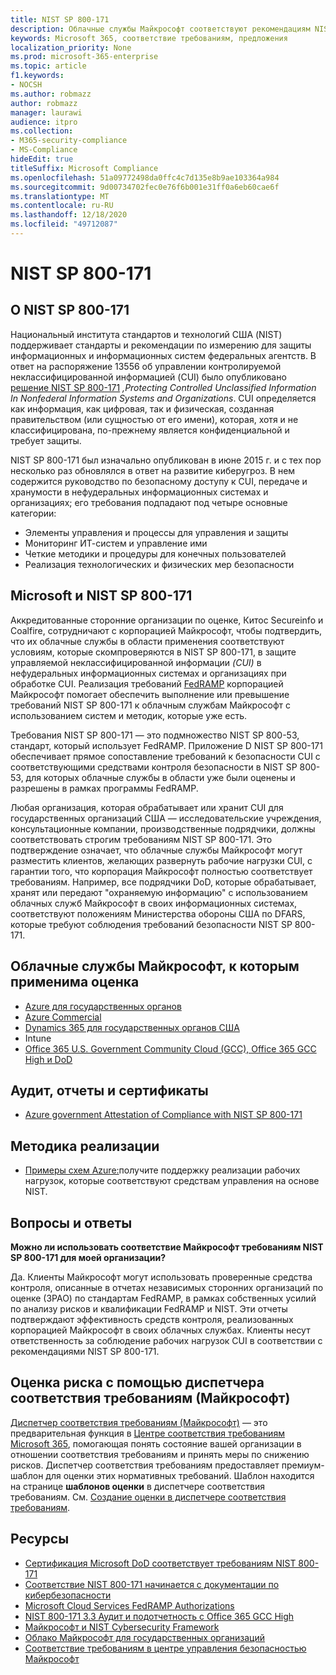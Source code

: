 ```yaml
---
title: NIST SP 800-171
description: Облачные службы Майкрософт соответствуют рекомендациям NIST SP 800-171 для защиты контролируемой неклассифицированной информации (CUI) в нефедеральных информационных системах.
keywords: Microsoft 365, соответствие требованиям, предложения
localization_priority: None
ms.prod: microsoft-365-enterprise
ms.topic: article
f1.keywords:
- NOCSH
ms.author: robmazz
author: robmazz
manager: laurawi
audience: itpro
ms.collection:
- M365-security-compliance
- MS-Compliance
hideEdit: true
titleSuffix: Microsoft Compliance
ms.openlocfilehash: 51a09772498da0ffc4c7d135e8b9ae103364a984
ms.sourcegitcommit: 9d00734702fec0e76f6b001e31ff0a6eb60cae6f
ms.translationtype: MT
ms.contentlocale: ru-RU
ms.lasthandoff: 12/18/2020
ms.locfileid: "49712087"
---
```

# <a name="nist-sp-800-171"></a>NIST SP 800-171

## <a name="about-nist-sp-800-171"></a>О NIST SP 800-171

Национальный института стандартов и технологий США (NIST) поддерживает стандарты и рекомендации по измерению для защиты информационных и информационных систем федеральных агентств. В ответ на распоряжение 13556 об управлении контролируемой неклассифицированной информацией (CUI) было опубликовано [решение NIST SP 800-171](https://csrc.nist.gov/publications/detail/sp/800-171/rev-1/final) *,Protecting Controlled Unclassified Information In Nonfederal Information Systems and Organizations*. CUI определяется как информация, как цифровая, так и физическая, созданная правительством (или сущностью от его имени), которая, хотя и не классифицирована, по-прежнему является конфиденциальной и требует защиты.

NIST SP 800-171 был изначально опубликован в июне 2015 г. и с тех пор несколько раз обновлялся в ответ на развитие киберугроз. В нем содержится руководство по безопасному доступу к CUI, передаче и хранумости в нефудеральных информационных системах и организациях; его требования подпадают под четыре основные категории:

- Элементы управления и процессы для управления и защиты
- Мониторинг ИТ-систем и управление ими
- Четкие методики и процедуры для конечных пользователей
- Реализация технологических и физических мер безопасности

## <a name="microsoft-and-nist-sp-800-171"></a>Microsoft и NIST SP 800-171

Аккредитованные сторонние организации по оценке, Китос Secureinfo и Coalfire, сотрудничают с корпорацией Майкрософт, чтобы подтвердить, что их облачные службы в области применения соответствуют условиям, которые скомпроверяются в NIST SP 800-171, в защите управляемой неклассифицированной информации *(CUI)* в нефудеральных информационных системах и организациях при обработке CUI. Реализация требований [FedRAMP](offering-fedramp.md) корпорацией Майкрософт помогает обеспечить выполнение или превышение требований NIST SP 800-171 к облачным службам Майкрософт с использованием систем и методик, которые уже есть.

Требования NIST SP 800-171 — это подмножество NIST SP 800-53, стандарт, который использует FedRAMP. Приложение D NIST SP 800-171 обеспечивает прямое сопоставление требований к безопасности CUI с соответствующими средствами контроля безопасности в NIST SP 800-53, для которых облачные службы в области уже были оценены и разрешены в рамках программы FedRAMP.

Любая организация, которая обрабатывает или хранит CUI для государственных организаций США — исследовательские учреждения, консультационные компании, производственные подрядчики, должны соответствовать строгим требованиям NIST SP 800-171. Это подтверждение означает, что облачные службы Майкрософт могут разместить клиентов, желающих развернуть рабочие нагрузки CUI, с гарантии того, что корпорация Майкрософт полностью соответствует требованиям. Например, все подрядчики DoD, которые обрабатывает, хранят или передают "охраняемую информацию" с использованием облачных служб Майкрософт в своих информационных системах, соответствуют положениям Министерства обороны США по DFARS, которые требуют соблюдения требований безопасности NIST SP 800-171.

## <a name="microsoft-in-scope-cloud-services"></a>Облачные службы Майкрософт, к которым применима оценка

- [Azure для государственных органов](https://aka.ms/AzureCompliance)
- [Azure Commercial](https://azure.microsoft.com/resources/microsoft-azure-compliance-offerings/)
- [Dynamics 365 для государственных органов США](https://aka.ms/d365-compliance-list)
- Intune
- [Office 365 U.S. Government Community Cloud (GCC), Office 365 GCC High и DoD](https://aka.ms/o365-compliance-framework)

## <a name="audits-reports-and-certificates"></a>Аудит, отчеты и сертификаты

- [Azure government Attestation of Compliance with NIST SP 800-171](https://aka.ms/Azure-NIST-800-171)

## <a name="how-to-implement"></a>Методика реализации

- [Примеры схем Azure:](https://docs.microsoft.com/azure/governance/blueprints/samples/)получите поддержку реализации рабочих нагрузок, которые соответствуют средствам управления на основе NIST.

## <a name="frequently-asked-questions"></a>Вопросы и ответы

**Можно ли использовать соответствие Майкрософт требованиям NIST SP 800-171 для моей организации?**

Да. Клиенты Майкрософт могут использовать проверенные средства контроля, описанные в отчетах независимых сторонних организаций по оценке (3PAO) по стандартам FedRAMP, в рамках собственных усилий по анализу рисков и квалификации FedRAMP и NIST. Эти отчеты подтверждают эффективность средств контроля, реализованных корпорацией Майкрософт в своих облачных службах. Клиенты несут ответственность за соблюдение рабочих нагрузок CUI в соответствии с рекомендациями NIST SP 800-171.

## <a name="use-microsoft-compliance-manager-to-assess-your-risk"></a>Оценка риска с помощью диспетчера соответствия требованиям (Майкрософт)

[Диспетчер соответствия требованиям (Майкрософт)](https://docs.microsoft.com/microsoft-365/compliance/compliance-manager) — это предварительная функция в [Центре соответствия требованиям Microsoft 365](https://docs.microsoft.com/microsoft-365/compliance/microsoft-365-compliance-center), помогающая понять состояние вашей организации в отношении соответствия требованиям и принять меры по снижению рисков. Диспетчер соответствия требованиям предоставляет премиум-шаблон для оценки этих нормативных требований. Шаблон находится на странице **шаблонов оценки** в диспетчере соответствия требованиям. См. [Создание оценки в диспетчере соответствия требованиям](https://docs.microsoft.com/microsoft-365/compliance/compliance-manager-assessments).

## <a name="resources"></a>Ресурсы

- [Сертификация Microsoft DoD соответствует требованиям NIST 800-171](offering-DoD-DISA-L2-L4-L5.md)
- [Соответствие NIST 800-171 начинается с документации по кибербезопасности](https://www.nist800171.com/)
- [Microsoft Cloud Services FedRAMP Authorizations](https://marketplace.fedramp.gov/index.html?status=Compliant&sort=productName#/products)
- [NIST 800-171 3.3 Аудит и подотчетность с Office 365 GCC High](https://info.summit7systems.com/blog/nist-3.3-audit-and-accountability-with-office-365)
- [Майкрософт и NIST Cybersecurity Framework](offering-nist-csf.md)
- [Облако Майкрософт для государственных организаций](https://www.microsoft.com/enterprise/government)
- [Соответствие требованиям в центре управления безопасностью Майкрософт](https://www.microsoft.com/trust-center/compliance/compliance-overview)
